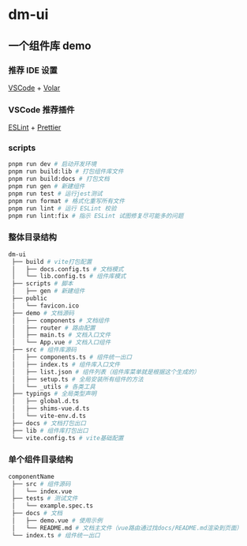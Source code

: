# dm-ui

## 一个组件库 demo

### 推荐 IDE 设置

[VSCode](https://code.visualstudio.com/) + [Volar](https://marketplace.visualstudio.com/items?itemName=johnsoncodehk.volar)

### VSCode 推荐插件

[ESLint](https://marketplace.visualstudio.com/items?itemName=dbaeumer.vscode-eslint) + [Prettier](https://marketplace.visualstudio.com/items?itemName=esbenp.prettier-vscode)

### scripts

```sh
pnpm run dev # 启动开发环境
pnpm run build:lib # 打包组件库文件
pnpm run build:docs # 打包文档
pnpm run gen # 新建组件
pnpm run test # 运行jest测试
pnpm run format # 格式化重写所有文件
pnpm run lint # 运行 ESLint 校验
pnpm run lint:fix # 指示 ESLint 试图修复尽可能多的问题
```

### 整体目录结构

```sh
dm-ui
 ├── build # vite打包配置
 │   ├── docs.config.ts # 文档模式
 │   └── lib.config.ts # 组件库模式
 ├── scripts # 脚本
 │   ├── gen # 新建组件
 ├── public
 │   └── favicon.ico
 ├── demo # 文档源码
 │   ├── components # 文档组件
 │   ├── router # 路由配置
 │   ├── main.ts # 文档入口文件
 │   └── App.vue # 文档入口组件
 ├── src # 组件库源码
 │   ├── components.ts # 组件统一出口
 │   ├── index.ts # 组件库入口文件
 │   ├── list.json # 组件列表（组件库菜单就是根据这个生成的）
 │   ├── setup.ts # 全局安装所有组件的方法
 │   └── _utils # 各类工具
 ├── typings # 全局类型声明
 │   ├── global.d.ts
 │   ├── shims-vue.d.ts
 │   └── vite-env.d.ts
 ├── docs # 文档打包出口
 ├── lib # 组件库打包出口
 └── vite.config.ts # vite基础配置
```

### 单个组件目录结构

```sh
componentName
 ├── src # 组件源码
 │   └── index.vue
 ├── tests # 测试文件
 │   └── example.spec.ts
 ├── docs # 文档
 │   ├── demo.vue # 使用示例
 │   └── README.md # 文档主文件（vue路由通过找docs/README.md渲染到页面）
 └── index.ts # 组件统一出口
```
